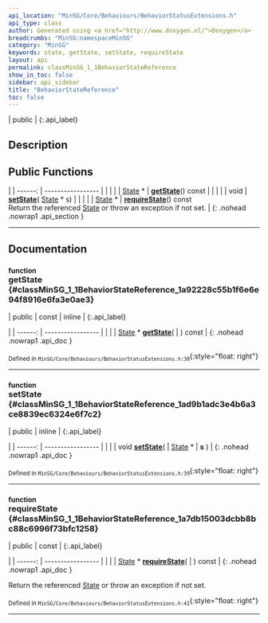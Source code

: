 ```yaml
---
api_location: "MinSG/Core/Behaviours/BehaviorStatusExtensions.h"
api_type: class
author: Generated using <a href="http://www.doxygen.nl/">Doxygen</a>
breadcrumbs: "MinSG:namespaceMinSG"
category: "MinSG"
keywords: state, getState, setState, requireState
layout: api
permalink: classMinSG_1_1BehaviorStateReference
show_in_toc: false
sidebar: api_sidebar
title: "BehaviorStateReference"
toc: false
---
```


| public |
{:.api_label}

## Description





## Public Functions

|
| ------: | ----------------- |
|  | |
| [State](classMinSG_1_1State) * | **[getState](#classMinSG_1_1BehaviorStateReference_1a92228c55b1f6e6e94f8916e6fa3e0ae3)**() const |
|  | |
| void | **[setState](#classMinSG_1_1BehaviorStateReference_1ad9b1adc3e4b6a3ce8839ec6324e6f7c2)**( [State](classMinSG_1_1State) * s) |
|  | |
| [State](classMinSG_1_1State) * | **[requireState](#classMinSG_1_1BehaviorStateReference_1a7db15003dcbb8bc88c6996f73bfc1258)**() const <br/> Return the referenced [State](classMinSG_1_1State) or throw an exception if not set. |
{: .nohead .nowrap1 .api_section }


-------------------------------------------------------------------

## Documentation

### <small>function</small><br/> getState {#classMinSG_1_1BehaviorStateReference_1a92228c55b1f6e6e94f8916e6fa3e0ae3}

| public | const | inline |
{:.api_label}

|
| ------: | ----------------- |
|  |
| [State](classMinSG_1_1State) * **[getState](#classMinSG_1_1BehaviorStateReference_1a92228c55b1f6e6e94f8916e6fa3e0ae3)**( |  ) const |
{: .nohead .nowrap1 .api_doc }





<sub>Defined in `MinSG/Core/Behaviours/BehaviorStatusExtensions.h:38`</sub>{:style="float: right"}

-------------------------------------------------------------------

### <small>function</small><br/> setState {#classMinSG_1_1BehaviorStateReference_1ad9b1adc3e4b6a3ce8839ec6324e6f7c2}

| public | inline |
{:.api_label}

|
| ------: | ----------------- |
|  |
| void **[setState](#classMinSG_1_1BehaviorStateReference_1ad9b1adc3e4b6a3ce8839ec6324e6f7c2)**( |  [State](classMinSG_1_1State) * | **s** ) |
{: .nohead .nowrap1 .api_doc }





<sub>Defined in `MinSG/Core/Behaviours/BehaviorStatusExtensions.h:39`</sub>{:style="float: right"}

-------------------------------------------------------------------

### <small>function</small><br/> requireState {#classMinSG_1_1BehaviorStateReference_1a7db15003dcbb8bc88c6996f73bfc1258}

| public | const |
{:.api_label}

|
| ------: | ----------------- |
|  |
| [State](classMinSG_1_1State) * **[requireState](#classMinSG_1_1BehaviorStateReference_1a7db15003dcbb8bc88c6996f73bfc1258)**( |  ) const |
{: .nohead .nowrap1 .api_doc }

Return the referenced [State](classMinSG_1_1State) or throw an exception if not set.





<sub>Defined in `MinSG/Core/Behaviours/BehaviorStatusExtensions.h:41`</sub>{:style="float: right"}

-------------------------------------------------------------------

